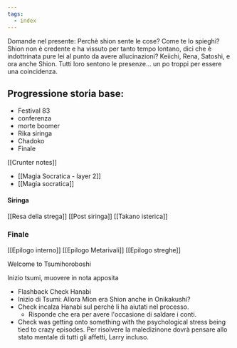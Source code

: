 ```yaml
---
tags:
  - index
---
```


Domande nel presente:
Perchè shion sente le cose? Come te lo spieghi?
Shion non è credente e ha vissuto per tanto tempo lontano, dici che è indottrinata pure lei al punto da avere allucinazioni? 
Keiichi, Rena, Satoshi, e ora anche Shion. Tutti loro sentono le presenze... un po troppi per essere una coincidenza.

## Progressione storia base:
- Festival 83
- conferenza
- morte boomer
- Rika siringa
- Chadoko
- Finale


[[Crunter notes]]

- [[Magia Socratica - layer 2]]
- [[Magia socratica]]

#### Siringa

[[Resa della strega]]
[[Post siringa]]
[[Takano isterica]]


### Finale
[[Epilogo interno]]
[[Epilogo Metarivali]]
[[Epilogo streghe]]

Welcome to Tsumihoroboshi



Inizio tsumi, muovere in nota apposita
- Flashback Check Hanabi
- Inizio di Tsumi: Allora Mion era Shion anche in Onikakushi?
- Check incalza Hanabi sul perchè li ha aiutati nel processo.
	- Risponde che era per avere l'occasione di saldare i conti.
- Check was getting onto something with the psychological stress being tied to crazy episodes. Per risolvere la maledizinone dovrà pensare allo stato mentale di tutti gli affetti, Larry incluso.